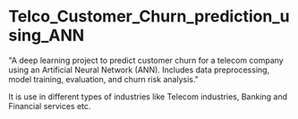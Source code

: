 # Telco_Customer_Churn_prediction_using_ANN

"A deep learning project to predict customer churn for a telecom company using an Artificial Neural Network (ANN). Includes data preprocessing, model training, evaluation, and churn risk analysis."

It is use in different types of industries like Telecom industries, Banking and Financial services etc.
